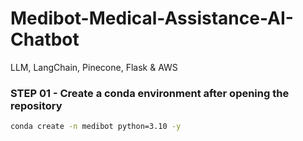 # Medibot-Medical-Assistance-AI-Chatbot
LLM, LangChain, Pinecone, Flask &amp; AWS

### STEP 01 - Create a conda environment after opening the repository

```bash
conda create -n medibot python=3.10 -y
```